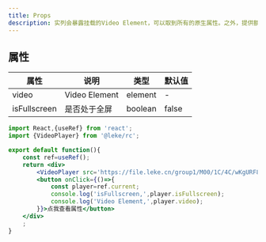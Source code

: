 ```yaml
---    
title: Props
description: 实列会暴露挂载的Video Element，可以取到所有的原生属性。之外，提供额外的属性
---
```

## 属性

| 属性 | 说明 | 类型 | 默认值 | 
| --- | --- | --- | --- | 
| video | Video Element | element | - |
| isFullscreen | 是否处于全屏 | boolean | false |


```jsx
import React,{useRef} from 'react';
import {VideoPlayer} from '@leke/rc';

export default function(){
    const ref=useRef();
    return <div>
        <VideoPlayer src='https://file.leke.cn/group1/M00/1C/4C/wKgURF8D3rGAIVVHAAAEX_O0MzM97.m3u8' autoplay ref={ref} />
        <button onClick={()=>{
            const player=ref.current;
            console.log('isFullscreen,',player.isFullscreen);
            console.log('Video Element,',player.video);
        }}>点我查看属性</button>
    </div>
    ;
}
```
